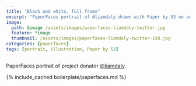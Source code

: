 ```yaml
---
title: "Black and white, full frame"
excerpt: "PaperFaces portrait of @liamdaly drawn with Paper by 53 on an iPad."
image: 
  path: &image /assets/images/paperfaces-liamdaly-twitter.jpg 
  feature: *image
  thumbnail: /assets/images/paperfaces-liamdaly-twitter-150.jpg
categories: [paperfaces]
tags: [portrait, illustration, Paper by 53]
---
```


PaperFaces portrait of project donator [@liamdaly](https://twitter.com/liamdaly).

{% include_cached boilerplate/paperfaces.md %}
